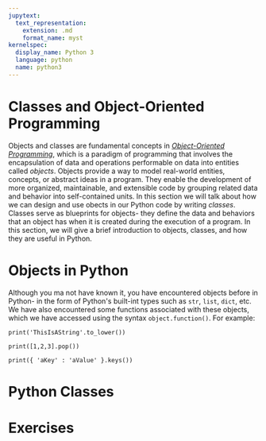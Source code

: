 ```yaml
---
jupytext:
  text_representation:
    extension: .md
    format_name: myst
kernelspec:
  display_name: Python 3
  language: python
  name: python3
---
```


# Classes and Object-Oriented Programming

Objects and classes are fundamental concepts in [_Object-Oriented Programming_](https://en.wikipedia.org/wiki/Object-oriented_programming), which is a paradigm of programming that involves the encapsulation of data and operations performable on data into entities called _objects_. Objects provide a way to model real-world entities, concepts, or abstract ideas in a program. They enable the development of more organized, maintainable, and extensible code by grouping related data and behavior into self-contained units. In this section we will talk about how we can design and use obects in our Python code by writing _classes_. Classes serve as blueprints for objects- they define the data and behaviors that an object has when it is created during the execution of a program. In this section, we will give a brief introduction to objects, classes, and how they are useful in Python.

# Objects in Python

Although you ma not have known it, you have encountered objects before in Python- in the form of Python's built-int types such as `str`, `list`, `dict`, etc. We have also encountered some functions associated with these objects, which we have accessed using the syntax `object.function()`. For example:

```{code-cell}
print('ThisIsAString'.to_lower())

print([1,2,3].pop())

print({ 'aKey' : 'aValue' }.keys())

```

# Python Classes

# Exercises
